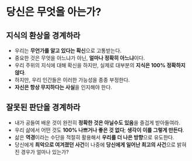 # 당신은 무엇을 아는가?

## 지식의 환상을 경계하라
* 우리는 **무언가를 알고 있다는 확신**으로 고통받는다.
* 중요한 것은 무엇을 아느냐가 아닌, **얼마나 정확히 아느냐**이다.
* 우리 주위의 지식에 대해 확신을 하지만, 실제로 대부분의 **지식은 100% 정확하지 않다**.
* 하지만, 우리 인간들은 이러한 가능성을 종종 부정한다.
* **자신은 항상 무지하다는 사실**을 인지해야 한다.

## 잘못된 판단을 경계하라
* 내가 공들여 배운 것이 완전히 **정확한 것은 아닐수도 있음**을 즐겁게 받아들여라.
* 우리 삶에서 어떤 것도 **100% 나쁘거나 좋은 것 없다**; **생각이 이를 그렇게 만든다**.
* 삶은 **역경**이라는 수단을 적절히 활용해서 **우리를 더 나은 방향**으로 유도한다.
* 당신에게 **최악으로 여겨졌던 사건**이 나중에 **당신에게 일어난 최고의 사건**으로 밝혀진 경우가 얼마나 있는가?


  